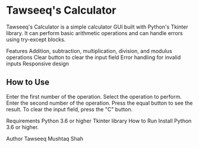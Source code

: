 # Tawseeq's Calculator
Tawseeq's Calculator is a simple calculator GUI built with Python's Tkinter library. It can perform basic arithmetic operations and can handle errors using try-except blocks.

Features
Addition, subtraction, multiplication, division, and modulus operations
Clear button to clear the input field
Error handling for invalid inputs
Responsive design

## How to Use
Enter the first number of the operation.
Select the operation to perform.
Enter the second number of the operation.
Press the equal button to see the result.
To clear the input field, press the "C" button.

Requirements
Python 3.6 or higher
Tkinter library
How to Run
Install Python 3.6 or higher.

Author
Tawseeq Mushtaq Shah
